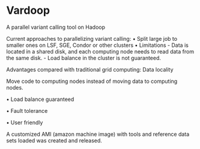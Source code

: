 Vardoop
=======

A parallel variant calling tool on Hadoop

Current approaches to parallelizing variant calling:
• Split large job to smaller ones on LSF, SGE, Condor or other clusters
• Limitations
	- Data is located in a shared disk, and each computing node needs to read  data from the same disk.
	- Load balance in the cluster is not guaranteed.

Advantages compared with traditional grid computing:
Data locality

Move code to computing nodes instead of moving data to computing nodes.

• Load balance guaranteed

• Fault tolerance

• User friendly

A customized AMI (amazon machine image) with tools and reference data sets loaded was created and released.
